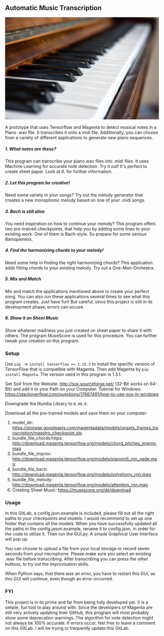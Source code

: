 ## Automatic Music Transcription

![Screenshot](Piano1.jpg)

A prototype that uses Tensorflow and Magenta to detect musical notes in a Piano .wav file. It transcribes it onto a midi file. Additionally, you can choose from a variety of different applications to generate new piano sequences.
##### 1. What notes are these?  
This program can transcribe your piano.wav files into .midi files. It uses Machine Learning for accurate note detection. Try it out! It's perfect to create sheet paper. Look at 6. for further information.
##### 2. Let this program be creative! 
Need some variety in your songs? Try out the melody generator that creates a new monophonic melody based on one of your .midi songs. 
##### 3. Bach is still alive
You need inspiration on how to continue your melody? This program offers two pre-trained checkpoints, that help you by adding some lines to your existing work. One of them is Bach-style. So prepare for some serious Baroqueness.
##### 4.  Find the harmonizing chords to your melody!
Need some help in finding the right harmonizing chords? This application adds fitting chords to your existing melody. Try out a One-Man-Orchestra.
##### 5. Mix and Match 
Mix and match the applications mentioned above to create your perfect song. You can also run these applications several times to see what this program creates. Just have fun! But careful, since this project is still in its development phase, errors can occure.
##### 6. Show it on Sheet Music
Show whatever madness you just created on sheet paper to share it with others. The program MuseScore is used for this procedure. You can further tweak your creation on this program. 

### Setup
Use `pip -m install tensorflow == 1.15.3` to install the specific version of TensorFlow that is compatible with Magenta.
Then add Magenta by `pip install Magenta`. The version used in this program is 1.3.1. 

Get SoX from the Website: http://sox.sourceforge.net/ (32-Bit works on 64-Bit) and add it to your Path on your Computer. Tutorial for Windows: https://stackoverflow.com/questions/17667491/how-to-use-sox-in-windows 

Downgrade the Numba Library to `0.48.0`. 

Download all the pre-trained models and save them on your computer: 
 1. model_dir: https://storage.googleapis.com/magentadata/models/onsets_frames_transcription/maestro_checkpoint.zip
 2. bundle_file_chords:https: http://download.magenta.tensorflow.org/models/chord_pitches_improv.mag
 3. bundle_file_improv: http://download.magenta.tensorflow.org/models/pianoroll_rnn_nade.mag
 4. bundle_file_bach: http://download.magenta.tensorflow.org/models/polyphony_rnn.mag
 5. bundle_file_melody: http://download.magenta.tensorflow.org/models/attention_rnn.mag
 6. Creating Sheet Music: https://musescore.org/de/download


### Usage
In this GitLab, a config.json.example is included, please fill out all the right paths to your checkpoints and models. I would recommend to set up one folder that contains all the models.
When you have successfully updated all the paths in the config.jason.example, rename it to config.json, in order for the code to utilize it. 
Then run the GUI.py. A simple Graphical User Interface will pop up. 

You can choose to upload a file from your local storage or record seven seconds from your microphone. 
Please make sure you select an existing .wav file before transcribing.
After transcribing you can press the other buttons, to try out the improvisation skills. 

When Python says, that there was an error, you have to restart this GUI, as this GUI will continue, even though an error occurred. 

### FYI
This project is in its prime and far from being fully developed yet. It is a simple, fun tool to play around with. Since the developers of Magenta are still very actively updating their GitHub, this program will most probably show some deprecation warnings.  The algorithm for note detection might not always be 100% accurate. If errors occur, feel free to leave a comment on this GitLab.
I will be trying to frequently update this GitLab. 








